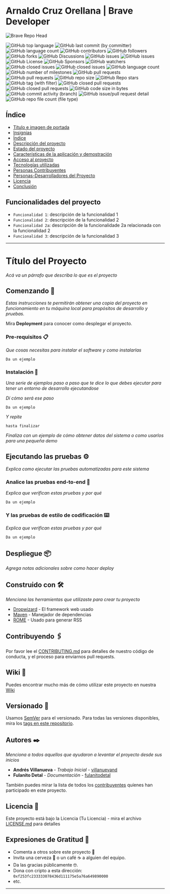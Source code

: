 # Arnaldo Cruz Orellana | Brave Developer

![Brave Repo Head](https://treebes.com/wp-content/uploads/2019/07/1_7xgvLnTeChZ4aAzMrP79DQ.jpeg)

![GitHub top language](https://img.shields.io/github/languages/top/4rnald0/googles)
![GitHub last commit (by committer)](https://img.shields.io/github/last-commit/4rnald0/googles)
![GitHub language count](https://img.shields.io/github/languages/count/4rnald0/googles)
![GitHub contributors](https://img.shields.io/github/contributors/4rnald0/googles)
![GitHub followers](https://img.shields.io/github/followers/4rnald0)
![GitHub forks](https://img.shields.io/github/forks/4rnald0/googles)
![GitHub Discussions](https://img.shields.io/github/discussions/4rnald0/googles)
![GitHub issues](https://img.shields.io/github/issues/4rnald0/googles)
![GitHub issues](https://img.shields.io/github/issues-raw/4rnald0/googles)
![GitHub License](https://img.shields.io/github/license/4rnald0/googles)
![GitHub Sponsors](https://img.shields.io/github/sponsors/4rnald0)
![GitHub watchers](https://img.shields.io/github/watchers/4rnald0/googles)
![GitHub closed issues](https://img.shields.io/github/issues-closed/4rnald0/googles)
![GitHub closed issues](https://img.shields.io/github/issues-closed-raw/4rnald0/googles)
![GitHub language count](https://img.shields.io/github/languages/count/4rnald0/googles)
![GitHub number of milestones](https://img.shields.io/github/milestones/all/4rnald0/googles)
![GitHub pull requests](https://img.shields.io/github/issues-pr/4rnald0/googles)
![GitHub pull requests](https://img.shields.io/github/issues-pr-raw/4rnald0/googles)
![GitHub repo size](https://img.shields.io/github/repo-size/4rnald0/googles)
![GitHub Repo stars](https://img.shields.io/github/stars/4rnald0/googles)
![GitHub tag (with filter)](https://img.shields.io/github/v/tag/4rnald0/googles)
![GitHub closed pull requests](https://img.shields.io/github/issues-pr-closed/4rnald0/googles)
![GitHub closed pull requests](https://img.shields.io/github/issues-pr-closed-raw/4rnald0/googles)
![GitHub code size in bytes](https://img.shields.io/github/languages/code-size/4rnald0/googles)
![GitHub commit activity (branch)](https://img.shields.io/github/commit-activity/t/4rnald0/googles)
![GitHub issue/pull request detail](https://img.shields.io/github/pulls/detail/state/4rnald0/googles/1)
![GitHub repo file count (file type)](https://img.shields.io/github/directory-file-count/4rnald0/googles)


## Índice

* [Título e imagen de portada](#Título-e-imagen-de-portada)
* [Insignias](#insignias)
* [Índice](#índice)
* [Descripción del proyecto](#descripción-del-proyecto)
* [Estado del proyecto](#Estado-del-proyecto)
* [Características de la aplicación y demostración](#Características-de-la-aplicación-y-demostración)
* [Acceso al proyecto](#acceso-proyecto)
* [Tecnologías utilizadas](#tecnologías-utilizadas)
* [Personas Contribuyentes](#personas-contribuyentes)
* [Personas-Desarrolladores del Proyecto](#personas-desarrolladores)
* [Licencia](#licencia)
* [Conclusión](#conclusión)

## Funcionalidades del proyecto

- `Funcionalidad 1`: descripción de la funcionalidad 1
- `Funcionalidad 2`: descripción de la funcionalidad 2
- `Funcionalidad 2a`: descripción de la funcionalidade 2a relacionada con la funcionalidad 2
- `Funcionalidad 3`: descripción de la funcionalidad 3

---

# Título del Proyecto

_Acá va un párrafo que describa lo que es el proyecto_

## Comenzando 🚀

_Estas instrucciones te permitirán obtener una copia del proyecto en funcionamiento en tu máquina local para propósitos de desarrollo y pruebas._

Mira **Deployment** para conocer como desplegar el proyecto.


### Pre-requisitos 📋

_Que cosas necesitas para instalar el software y como instalarlas_

```
Da un ejemplo
```

### Instalación 🔧

_Una serie de ejemplos paso a paso que te dice lo que debes ejecutar para tener un entorno de desarrollo ejecutandose_

_Dí cómo será ese paso_

```
Da un ejemplo
```

_Y repite_

```
hasta finalizar
```

_Finaliza con un ejemplo de cómo obtener datos del sistema o como usarlos para una pequeña demo_

## Ejecutando las pruebas ⚙️

_Explica como ejecutar las pruebas automatizadas para este sistema_

### Analice las pruebas end-to-end 🔩

_Explica que verifican estas pruebas y por qué_

```
Da un ejemplo
```

### Y las pruebas de estilo de codificación ⌨️

_Explica que verifican estas pruebas y por qué_

```
Da un ejemplo
```

## Despliegue 📦

_Agrega notas adicionales sobre como hacer deploy_

## Construido con 🛠️

_Menciona las herramientas que utilizaste para crear tu proyecto_

* [Dropwizard](http://www.dropwizard.io/1.0.2/docs/) - El framework web usado
* [Maven](https://maven.apache.org/) - Manejador de dependencias
* [ROME](https://rometools.github.io/rome/) - Usado para generar RSS

## Contribuyendo 🖇️

Por favor lee el [CONTRIBUTING.md](https://gist.github.com/villanuevand/xxxxxx) para detalles de nuestro código de conducta, y el proceso para enviarnos pull requests.

## Wiki 📖

Puedes encontrar mucho más de cómo utilizar este proyecto en nuestra [Wiki](https://github.com/tu/proyecto/wiki)

## Versionado 📌

Usamos [SemVer](http://semver.org/) para el versionado. Para todas las versiones disponibles, mira los [tags en este repositorio](https://github.com/tu/proyecto/tags).

## Autores ✒️

_Menciona a todos aquellos que ayudaron a levantar el proyecto desde sus inicios_

* **Andrés Villanueva** - *Trabajo Inicial* - [villanuevand](https://github.com/villanuevand)
* **Fulanito Detal** - *Documentación* - [fulanitodetal](#fulanito-de-tal)

También puedes mirar la lista de todos los [contribuyentes](https://github.com/your/project/contributors) quíenes han participado en este proyecto. 

## Licencia 📄

Este proyecto está bajo la Licencia (Tu Licencia) - mira el archivo [LICENSE.md](LICENSE.md) para detalles

## Expresiones de Gratitud 🎁

* Comenta a otros sobre este proyecto 📢
* Invita una cerveza 🍺 o un café ☕ a alguien del equipo. 
* Da las gracias públicamente 🤓.
* Dona con cripto a esta dirección: `0xf253fc233333078436d111175e5a76a649890000`
* etc.

---